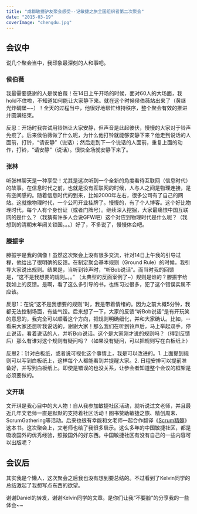 ```yaml
---
title: "成都敏捷驴友聚会感受--记敏捷之旅全国组织者第二次聚会"
date: "2015-03-19"
coverImage: "chengdu.jpg"
---
```


## 会议中

说几个聚会当中，我印象最深刻的人和事吧。

### 侯伯薇

我最需要感谢的人是侯伯薇！在14日上午开场的时候，面对60人的大场面，我hold不住啦，不知道如何能让大家静下来。就在这个时候侯伯薇站出来了（黄继光炸碉堡~~）！全天的过程当中，他很好地帮忙维持秩序，整个聚会有效的推进并圆满结束。

反思：开场时我尝试用铃铛让大家安静，但声音是此起彼伏，慢慢的大家对于铃声免疫了。后来侯伯薇做了什么呢，为什么他打铃就能够安静下来？他走到说话的人面前，打铃，“请安静”（说话）；然后走到下一个说话的人面前，重复上面的动作，打铃，“请安静”（说话）。很快全场就安静下来了。

### 张林

听张林聊天是一种享受！尤其是这次听到一个全新的角度看待互联网（信息时代）的故事。在信息时代之前，也就是没有互联网的时候，人与人之间是物理连接，是有空间感的。随着信息时代的到来，比如2000年左右，很多公司有了自己的网站。这就像物理时代，一个公司开业挂牌了。慢慢的，有了个人博客。这个好比物理时代，每个人有个身份证（或者门牌号）。继续深入挖掘，大家最痛恨中国互联网的是什么？（我猜有许多人会说GFW吧）这个对应到物理时代是什么呢？（我想到的清朝末年闭关锁国。。。）好了，不多说了，慢慢体会吧。

### 滕振宇

滕振宇是我的偶像！虽然这次聚会上没有很多交流，针对14日上午我的引导过程，他给出了很明确的反馈。在制定聚会基本规则（Ground Rule）的时候，我引导大家说出规则。结果是，当听到铃声时，“听Bob说话”。而当时我的回馈是，“这不是我想要的规则。。。” （太典型的反面案例了~）规则是谁的？滕振宇给我如上的反馈。是啊，看了这么多引导的书，也练习过很多，犯了这个错误实属不应该。

反思1：在说“这不是我想要的规则”时，我是带着情绪的。因为之前大概5分钟，我都无法控制场面，有些气馁。后来想了一下，大家的反馈“听Bob说话”是有开玩笑的意思的，我完全可以顺着这个方向，把规则明确细化，并和大家确认。比如，-- 看来大家还想听我说话的，谢谢大家！那么我们在听到铃声后，马上举起双手，停止说话，看着说话的人，并听Bob说话。这个是大家刚才说的规则吗？（得到反馈后）那么有谁对这个规则有疑问吗？（如果没有疑问，可以把规则写在白板纸上）

反思2：针对白板纸，或者说可视化这个事情上，我是可以改进的。1. 上面提到规则可以写到白板纸上，这样每个人都能看到并提醒大家。2. 日程安排可以提前准备好，并写到白板纸上。即使是错误的也没关系，让参会者知道整个会议的框架是必须要做的。

### 文开琪

文开琪是我心目中的大人物！自从我参加敏捷社区活动，就听说过文老师，并且最近几年文老师一直是默默的支持着社区活动！图书赞助敏捷之旅、精创周末、ScrumGathering等活动。后来也很有幸能和文老师一起合作翻译《[Scrum精髓](http://essentialscrum.cn)》这本书。这次聚会上，文老师也给了我很多启示。这么多年的中国敏捷社区，都是吸收国外的优秀经验，照搬国外的好东西。中国敏捷社区有没有自己的一些内容可以出版呢？

## 会议后

其实我是个懒人，这次聚会之后我也没有想到要总结的。不过看到了Kelvin同学的总结激起了我想写点东西的欲望。

谢谢Daniel的转发，谢谢Kelvin同学的文章。是你们让我“不要脸”的分享我的一些体会~~
